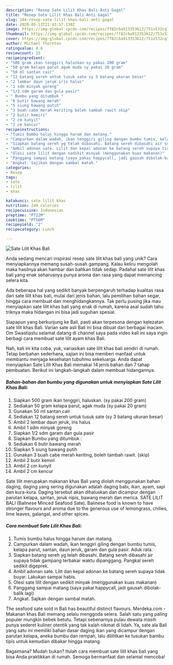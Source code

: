 ```yaml
---
description: "Resep Sate Lilit Khas Bali Anti Gagal"
title: "Resep Sate Lilit Khas Bali Anti Gagal"
slug: 184-resep-sate-lilit-khas-bali-anti-gagal
date: 2020-05-13T21:43:57.138Z
image: https://img-global.cpcdn.com/recipes/ff82c6a913353612/751x532cq70/sate-lilit-khas-bali-foto-resep-utama.jpg
thumbnail: https://img-global.cpcdn.com/recipes/ff82c6a913353612/751x532cq70/sate-lilit-khas-bali-foto-resep-utama.jpg
cover: https://img-global.cpcdn.com/recipes/ff82c6a913353612/751x532cq70/sate-lilit-khas-bali-foto-resep-utama.jpg
author: Michael Thornton
ratingvalue: 4.6
reviewcount: 15
recipeingredient:
- "500 gram ikan tenggiri haluskan sy pakai 200 gram"
- "50 gram kelapa parut agak muda sy pakai 20 gram"
- "50 ml santan cair"
- "12 batang sereh untuk tusuk sate sy 3 batang ukuran besar"
- "2 lembar daun jeruk iris halus"
- "1 sdm minyak goreng"
- "1/2 sdm garam dan gula pasir"
- " Bumbu yang ditumbuk "
- "6 butir bawang merah"
- "5 siung bawang putih"
- "3 buah cabe merah keriting boleh tambah rawit skip"
- "2 butir kemiri"
- "2 cm kunyit"
- "2 cm kencur"
recipeinstructions:
- "Tumis bumbu halus hingga harum dan matang."
- "Campurkan dalam wadah, ikan tenggiri giling dengan bumbu tumis, kelapa parut, santan, daun jeruk, garam dan gula pasir. Aduk rata."
- "Siapkan batang sereh yg telah dibasahi. Batang sereh dibasahi air supaya tidak gampang terbakar waktu dipanggang. Pangkal sereh sedikit digeprek."
- "Ambil adonan sate. Lilit dan kepal adonan ke batang sereh supaya tidak buyar. Lakukan sampai habis."
- "Olesi sate lilit dengan sedikit minyak (menggunakan kuas makanan)"
- "Panggang sampai matang (saya pakai happycall, jadi gausah dibolak-balik lagi)"
- "Angkat. Sajikan dengan sambal matah."
categories:
- Resep
tags:
- sate
- lilit
- khas

katakunci: sate lilit khas 
nutrition: 249 calories
recipecuisine: Indonesian
preptime: "PT22M"
cooktime: "PT56M"
recipeyield: "2"
recipecategory: Lunch

---
```



![Sate Lilit Khas Bali](https://img-global.cpcdn.com/recipes/ff82c6a913353612/751x532cq70/sate-lilit-khas-bali-foto-resep-utama.jpg)

Anda sedang mencari inspirasi resep sate lilit khas bali yang unik? Cara menyiapkannya memang susah-susah gampang. Kalau keliru mengolah maka hasilnya akan hambar dan bahkan tidak sedap. Padahal sate lilit khas bali yang enak seharusnya punya aroma dan rasa yang dapat memancing selera kita.

Ada beberapa hal yang sedikit banyak berpengaruh terhadap kualitas rasa dari sate lilit khas bali, mulai dari jenis bahan, lalu pemilihan bahan segar, hingga cara membuat dan menghidangkannya. Tak perlu pusing jika mau menyiapkan sate lilit khas bali yang enak di rumah, karena asal sudah tahu triknya maka hidangan ini bisa jadi suguhan spesial.

Siapapun yang berkunjung ke Bali, pasti akan terpesona dengan kelezatan sate lilit khas Bali. Varian sate asli Bali ini bisa dibuat dari berbagai macam. Om Swastiastu selamat datang di channel saya pada video kali ini saya ingin berbagi cara membuat sate lilit ayam khas Bali.


Nah, kali ini kita coba, yuk, variasikan sate lilit khas bali sendiri di rumah. Tetap berbahan sederhana, sajian ini bisa memberi manfaat untuk membantu menjaga kesehatan tubuhmu sekeluarga. Anda dapat menyiapkan Sate Lilit Khas Bali memakai 14 jenis bahan dan 7 tahap pembuatan. Berikut ini langkah-langkah dalam membuat hidangannya.

<!--inarticleads1-->

##### Bahan-bahan dan bumbu yang digunakan untuk menyiapkan Sate Lilit Khas Bali:

1. Siapkan 500 gram ikan tenggiri, haluskan. (sy pakai 200 gram)
1. Sediakan 50 gram kelapa parut, agak muda (sy pakai 20 gram)
1. Gunakan 50 ml santan cair
1. Sediakan 12 batang sereh untuk tusuk sate (sy 3 batang ukuran besar)
1. Ambil 2 lembar daun jeruk, iris halus
1. Ambil 1 sdm minyak goreng
1. Siapkan 1/2 sdm garam dan gula pasir
1. Siapkan  Bumbu yang ditumbuk :
1. Sediakan 6 butir bawang merah
1. Siapkan 5 siung bawang putih
1. Gunakan 3 buah cabe merah keriting, boleh tambah rawit. (skip)
1. Ambil 2 butir kemiri
1. Ambil 2 cm kunyit
1. Ambil 2 cm kencur


Sate lilit merupakan makanan khas Bali yang diolah menggunakan bahan daging, daging yang sering digunakan adalah daging babi, ikan, ayam, sapi dan kura-kura. Daging tersebut akan dihaluskan dan dicampur dengan parutan kelapa, santan, jeruk nipis, bawang merah dan merica. SATE LILIT BALI (Balinese Minced Seafood Sate). Balinese food is known to have stronger flavours and aroma due to the generous use of lemongrass, chilies, lime leaves, galangal, and other spices. 

<!--inarticleads2-->

##### Cara membuat Sate Lilit Khas Bali:

1. Tumis bumbu halus hingga harum dan matang.
1. Campurkan dalam wadah, ikan tenggiri giling dengan bumbu tumis, kelapa parut, santan, daun jeruk, garam dan gula pasir. Aduk rata.
1. Siapkan batang sereh yg telah dibasahi. Batang sereh dibasahi air supaya tidak gampang terbakar waktu dipanggang. Pangkal sereh sedikit digeprek.
1. Ambil adonan sate. Lilit dan kepal adonan ke batang sereh supaya tidak buyar. Lakukan sampai habis.
1. Olesi sate lilit dengan sedikit minyak (menggunakan kuas makanan)
1. Panggang sampai matang (saya pakai happycall, jadi gausah dibolak-balik lagi)
1. Angkat. Sajikan dengan sambal matah.


The seafood sate sold in Bali has beautiful distinct flavours. Merdeka.com - Makanan khas Bali memang selalu menggoda selera. Salah satu yang paling populer mungkin bebek betutu. Tetapi sebenarnya pulau dewata masih punya sederet kuliner otentik yang tak kalah nikmat di lidah. Ya, sate ala Bali yang satu ini memiliki bahan dasar daging ikan yang dicampur dengan parutan kelapa, aneka bumbu dan rempah, lalu dililitkan ke tusukan bambu tipis untuk kemudian dibakar hingga matang. 

Bagaimana? Mudah bukan? Itulah cara membuat sate lilit khas bali yang bisa Anda praktikkan di rumah. Semoga bermanfaat dan selamat mencoba!

